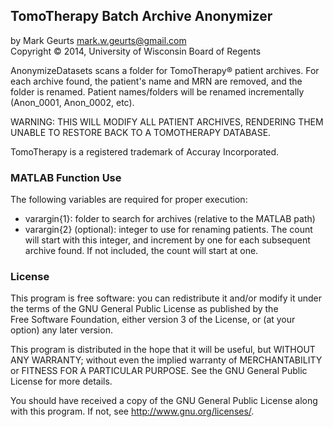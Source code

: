 ## TomoTherapy Batch Archive Anonymizer

by Mark Geurts <mark.w.geurts@gmail.com>
<br>Copyright &copy; 2014, University of Wisconsin Board of Regents

AnonymizeDatasets scans a folder for TomoTherapy&reg; patient archives. For each archive found, the patient's name and MRN are removed, and the folder is renamed.  Patient names/folders will be renamed incrementally (Anon_0001, Anon_0002, etc).

WARNING: THIS WILL MODIFY ALL PATIENT ARCHIVES, RENDERING THEM UNABLE TO RESTORE BACK TO A TOMOTHERAPY DATABASE.

TomoTherapy is a registered trademark of Accuray Incorporated.

### MATLAB Function Use

The following variables are required for proper execution: 

* varargin{1}: folder to search for archives (relative to the MATLAB path)
*  varargin{2} (optional): integer to use for renaming patients.  The count will start with this integer, and increment by one for each subsequent archive found.  If not included, the count will start at one.

### License

This program is free software: you can redistribute it and/or modify it 
under the terms of the GNU General Public License as published by the  
Free Software Foundation, either version 3 of the License, or (at your 
option) any later version.

This program is distributed in the hope that it will be useful, but 
WITHOUT ANY WARRANTY; without even the implied warranty of 
MERCHANTABILITY or FITNESS FOR A PARTICULAR PURPOSE. See the GNU General 
Public License for more details.

You should have received a copy of the GNU General Public License along 
with this program. If not, see http://www.gnu.org/licenses/.
